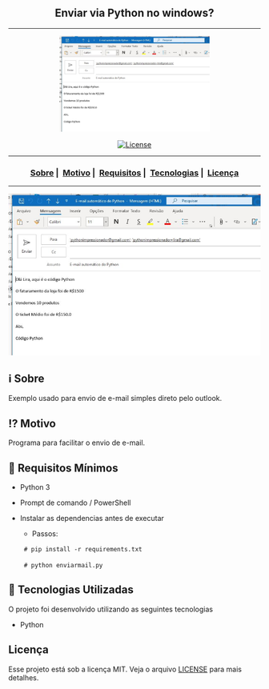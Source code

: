 <h2 align="center">Enviar via Python no windows?</h2>

___

<p align="center">
  <img src="TelaOutlook.JPG" width="300" heigth="300">
</p>

<p align="center">
  <a href="LICENSE">
    <img alt="License" src="https://img.shields.io/badge/license-MIT-%23F8952D">
  </a>
</p>

___

<h3 align="center">
  <a href="#information_source-sobre">Sobre</a>&nbsp;|&nbsp;
  <a href="#interrobang-motivo">Motivo</a>&nbsp;|&nbsp;
  <a href="#seedling-requisitos-mínimos">Requisitos</a>&nbsp;|&nbsp;
  <a href="#rocket-tecnologias-utilizadas">Tecnologias</a>&nbsp;|&nbsp;
  <a href="#licença">Licença</a>
</h3>

___

<img src="https://github.com/robsonamendonca/python-email-outlook/blob/master/TelaOutlook.JPG?raw=true" width="1200">

## :information_source: Sobre

Exemplo usado para envio de e-mail simples direto pelo outlook.

## :interrobang: Motivo

Programa para facilitar o envio de e-mail.

## :seedling: Requisitos Mínimos

- Python 3
- Prompt de comando / PowerShell
- Instalar as dependencias antes de executar
  - Passos:

  ```
   # pip install -r requirements.txt
   
   # python enviarmail.py

  ```

## :rocket: Tecnologias Utilizadas

O projeto foi desenvolvido utilizando as seguintes tecnologias

- Python

## Licença

Esse projeto está sob a licença MIT. Veja o arquivo [LICENSE](LICENSE) para mais detalhes.
